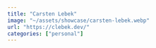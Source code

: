 ```yaml
---
title: "Carsten Lebek"
image: "~/assets/showcase/carsten-lebek.webp"
url: "https://clebek.dev/"
categories: ["personal"]
---
```

